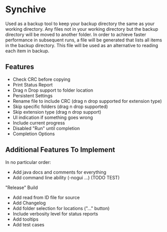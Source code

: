 # Synchive
Used as a backup tool to keep your backup directory the same as your working directory.
Any files not in your working directory but the backup directory will be moved to another folder.
In order to achieve faster performance in subsequent runs, a file will be generated that lists all
items in the backup directory. This file will be used as an alternative to reading each item in backup. 

## Features
- Check CRC before copying
- Print Status Report
- Drag n Drop support to folder location
- Persistent Settings
- Rename file to include CRC (drag n drop supported for extension type)
- Skip specific folders (drag n drop supported)
- Skip extension type (drag n drop support)
- UI indication if something goes wrong
- Include current progress
- Disabled "Run" until completion
- Completion Options

## Additional Features To Implement
In no particular order:
- Add java docs and comments for everything
- Add command line ability (-nogui ...) (TODO TEST)

"Release" Build
- Add read from ID file for source
- Add Changelog
- Add folder selection for locations ("..." button)
- Include verbosity level for status reports
- Add tooltips
- Add test cases 




